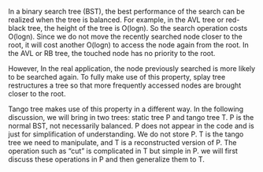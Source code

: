 In a binary search tree (BST), the best performance of the search can be realized when the tree is balanced. For example, in the AVL tree or red-black tree, the height of the tree is O(logn). So the search operation costs O(logn). Since we do not move the recently searched node closer to the root, it will cost another O(logn) to access the node again from the root. In the AVL or RB tree, the touched node has no priority to the root.

However, In the real application, the node previously searched is more likely to be searched again. To fully make use of this property, splay tree restructures a tree so that more frequently accessed nodes are brought closer to the root.

Tango tree makes use of this property in a different way.  In the following discussion, we will bring in two trees: static tree P and tango tree T. 
P is the normal BST, not necessarily balanced. P does not appear in the code and is just for simplification of understanding. We do not store P.
T is the tango tree we need to manipulate, and T is a reconstructed version of P. The operation such as “cut” is complicated in T but simple in P. we will first discuss these operations in P and then generalize them to T.

